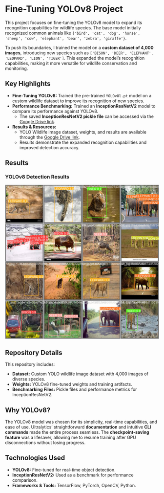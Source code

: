 # Fine-Tuning YOLOv8 Project

This project focuses on fine-tuning the YOLOv8 model to expand its recognition capabilities for wildlife species. The base model initially recognized common animals like `{'bird', 'cat', 'dog', 'horse', 'sheep', 'cow', 'elephant', 'bear', 'zebra', 'giraffe'}`.  

To push its boundaries, I trained the model on a **custom dataset of 4,000 images**, introducing new species such as `['BISON', 'DEER', 'ELEPHANT', 'LEOPARD', 'LION', 'TIGER']`. This expanded the model’s recognition capabilities, making it more versatile for wildlife conservation and monitoring.

## Key Highlights
- **Fine-Tuning YOLOv8:** Trained the pre-trained `YOLOv8l.pt` model on a custom wildlife dataset to improve its recognition of new species.
- **Performance Benchmarking:** Trained an **InceptionResNetV2** model to compare its performance against YOLOv8.  
  - The saved **InceptionResNetV2 pickle file** can be accessed via the [Google Drive link](https://drive.google.com/drive/folders/1z1sIb1ZrmX6HVlKe2ohGV9dlWWT9qXX7?usp=sharing).
- **Results & Resources:**  
  - YOLO Wildlife image dataset, weights, and results are available through the [Google Drive link](https://drive.google.com/drive/folders/1z1sIb1ZrmX6HVlKe2ohGV9dlWWT9qXX7?usp=sharing).
  - Results demonstrate the expanded recognition capabilities and improved detection accuracy.

## Results
### YOLOv8 Detection Results
![YOLOv8 Detection Results](yolo_sample_results/results.jpeg)

## Repository Details
This repository includes:
- **Dataset:** Custom YOLO wildlife image dataset with 4,000 images of diverse species.
- **Weights:** YOLOv8 fine-tuned weights and training artifacts.
- **Benchmarking Files:** Pickle files and performance metrics for InceptionResNetV2.

## Why YOLOv8?
The YOLOv8 model was chosen for its simplicity, real-time capabilities, and ease of use. Ultralytics’ straightforward **documentation** and intuitive **CLI commands** made the entire process seamless. The **checkpoint-saving feature** was a lifesaver, allowing me to resume training after GPU disconnections without losing progress.

## Technologies Used
- **YOLOv8:** Fine-tuned for real-time object detection.
- **InceptionResNetV2:** Used as a benchmark for performance comparison.
- **Frameworks & Tools:** TensorFlow, PyTorch, OpenCV, Python.
